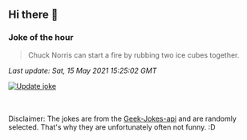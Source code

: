 ## Hi there 👋

### Joke of the hour
<!-- joke -->
>Chuck Norris can start a fire by rubbing two ice cubes together.
<!-- /joke -->

*Last update: Sat, 15 May 2021 15:25:02 GMT*

[![Update joke](https://github.com/nclskfm/nclskfm/actions/workflows/joke.yml/badge.svg)](https://github.com/nclskfm/nclskfm/actions/workflows/joke.yml)

<br><br>
Disclaimer: The jokes are from the [Geek-Jokes-api](https://github.com/sameerkumar18/geek-joke-api) and are randomly selected. That's why they are unfortunately often not funny. :D
